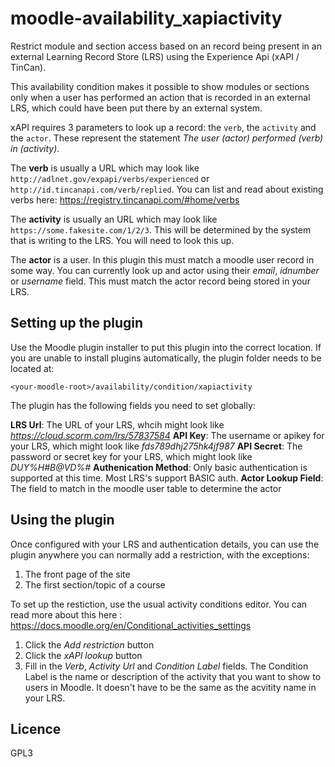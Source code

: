 moodle-availability_xapiactivity
================================

Restrict module and section access based on an record being present in an external Learning Record Store (LRS) using the Experience Api (xAPI / TinCan).

This availability condition makes it possible to show modules or sections only when a user
has performed an action that is recorded in an external LRS, which could have been put there
by an external system.

xAPI requires 3 parameters to look up a record: the `verb`, the `activity` and the `actor`. These represent the statement _The user (actor) performed (verb) in (activity)_.

The **verb** is usually a URL which may look like `http://adlnet.gov/expapi/verbs/experienced` or `http://id.tincanapi.com/verb/replied`. You can list and read about existing verbs here: https://registry.tincanapi.com/#home/verbs

The **activity** is usually an URL which may look like `https://some.fakesite.com/1/2/3`. This will be determined by the system that is writing to the LRS. You will need to look this up.

The **actor** is a user. In this plugin this must match a moodle user record in some way. You can currently look up and actor using their *email*, *idnumber* or *username* field. This must match the actor record being stored in your LRS.

Setting up the plugin
---------------------

Use the Moodle plugin installer to put this plugin into the correct location. If you are unable to install plugins automatically, the plugin folder needs to be located at:

```
<your-moodle-root>/availability/condition/xapiactivity
```

The plugin has the following fields you need to set globally:

**LRS Url**: The URL of your LRS, whcih might look like *https://cloud.scorm.com/lrs/57837584*
**API Key**: The username or apikey for your LRS, which might look like *fds789dhj275hk4jf987*
**API Secret**: The password or secret key for your LRS, which might look like *DUY%H#B@VD%#*
**Authenication Method**: Only basic authentication is supported at this time. Most LRS's support BASIC auth.
**Actor Lookup Field**: The field to match in the moodle user table to determine the actor

Using the plugin
----------------

Once configured with your LRS and authentication details, you can use the plugin anywhere you can normally add a restriction, with the exceptions:

1. The front page of the site
2. The first section/topic of a course

To set up the restiction, use the usual activity conditions editor. You can read more about this here : https://docs.moodle.org/en/Conditional_activities_settings

1. Click the *Add restriction* button
2. Click the *xAPI lookup* button
3. Fill in the *Verb*, *Activity Url* and *Condition Label* fields. The Condition Label is the name or description of the activity that you want to show to users in Moodle. It doesn't have to be the same as the acvitity name in your LRS.

Licence
-------
GPL3